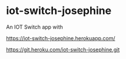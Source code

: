 # iot-switch-josephine
An IOT Switch app with 

https://iot-switch-josephine.herokuapp.com/

https://git.heroku.com/iot-switch-josephine.git
